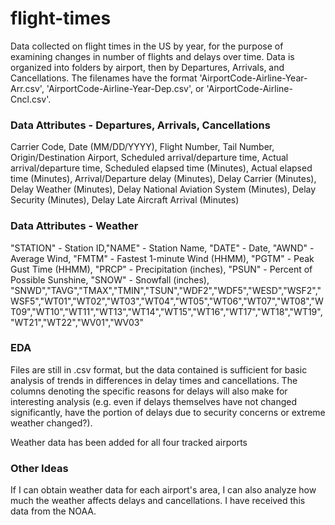 # flight-times
Data collected on flight times in the US by year, for the purpose of examining changes in number of flights and delays over time.
Data is organized into folders by airport, then by Departures, Arrivals, and Cancellations.
The filenames have the format 'AirportCode-Airline-Year-Arr.csv', 'AirportCode-Airline-Year-Dep.csv', or 'AirportCode-Airline-Cncl.csv'.

### Data Attributes - Departures, Arrivals, Cancellations
Carrier Code, Date (MM/DD/YYYY), Flight Number, Tail Number, Origin/Destination Airport, Scheduled arrival/departure time, Actual arrival/departure time, Scheduled elapsed time (Minutes), Actual elapsed time (Minutes), Arrival/Departure delay (Minutes), Delay Carrier (Minutes), Delay Weather (Minutes), Delay National Aviation System (Minutes), Delay Security (Minutes), Delay Late Aircraft Arrival (Minutes)

### Data Attributes - Weather
"STATION" - Station ID,"NAME" - Station Name, "DATE" - Date, "AWND" - Average Wind, "FMTM" - Fastest 1-minute Wind (HHMM), "PGTM" - Peak Gust Time (HHMM), "PRCP" - Precipitation (inches), "PSUN" - Percent of Possible Sunshine, "SNOW" - Snowfall (inches), "SNWD","TAVG","TMAX","TMIN","TSUN","WDF2","WDF5","WESD","WSF2","WSF5","WT01","WT02","WT03","WT04","WT05","WT06","WT07","WT08","WT09","WT10","WT11","WT13","WT14","WT15","WT16","WT17","WT18","WT19","WT21","WT22","WV01","WV03"

### EDA
Files are still in .csv format, but the data contained is sufficient for basic analysis of trends in differences in delay times and cancellations. The columns denoting the specific reasons for delays will also make for interesting analysis (e.g. even if delays themselves have not changed significantly, have the portion of delays due to security concerns or extreme weather changed?).

Weather data has been added for all four tracked airports

### Other Ideas
  
  If I can obtain weather data for each airport's area, I can also analyze how much the weather affects delays and cancellations.
  I have received this data from the NOAA.
  
